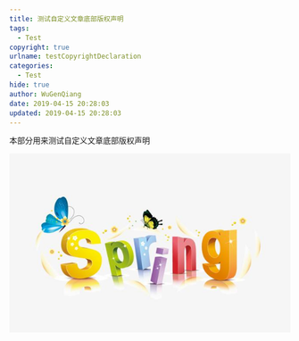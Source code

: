 ```yaml
---
title: 测试自定义文章底部版权声明
tags:
  - Test
copyright: true
urlname: testCopyrightDeclaration
categories:
  - Test
hide: true
author: WuGenQiang
date: 2019-04-15 20:28:03
updated: 2019-04-15 20:28:03
---
```


本部分用来测试自定义文章底部版权声明

![](https://raw.githubusercontent.com/wugenqiang/PictureBed/master/pictures/070.jpg)